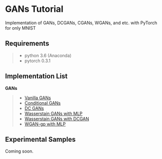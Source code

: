 # GANs Tutorial
Implementation of GANs, DCGANs, CGANs, WGANs, and etc. with PyTorch for only MNIST

## Requirements
>* python 3.6 (Anaconda)
>* pytorch 0.3.1

## Implementation List
**GANs**
>* [Vanilla GANs](https://github.com/Yangyangii/GAN-Tutorial/blob/master/Notebooks/Simple_GANs.ipynb)
>* [Conditional GANs](https://github.com/Yangyangii/GAN-Tutorial/blob/master/Notebooks/Conditional_GANs.ipynb)
>* [DC GANs](https://github.com/Yangyangii/GAN-Tutorial/blob/master/Notebooks/DCGAN.ipynb)
>* [Wasserstain GANs with MLP](https://github.com/Yangyangii/GAN-Tutorial/blob/master/Notebooks/W-GAN(MLP).ipynb)
>* [Wasserstain GANs with DCGAN](https://github.com/Yangyangii/GAN-Tutorial/blob/master/Notebooks/W-GAN(DCGAN).ipynb)
>* [WGAN-gp with MLP](https://github.com/Yangyangii/GAN-Tutorial/blob/master/Notebooks/WGAN-GP.ipynb)

## Experimental Samples
Coming soon.
